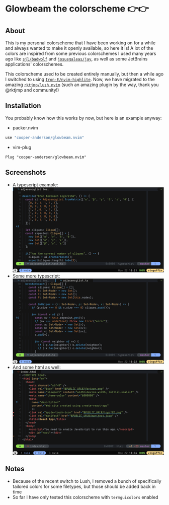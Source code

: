 # Glowbeam the colorscheme 👉👉

## About

This is my personal colorscheme that I have been working on for a while and
always wanted to make it openly available, so here it is! A lot of the colors
are inspired from some previous colorschemes I used many years ago like
[`sjl/badwolf`](https://github.com/sjl/badwolf) and
[`josuegaleas/jay`](https://github.com/josuegaleas/jay), as well as some
JetBrains applications' colorschemes.

This colorscheme used to be created entirely manually, but then a while ago I
switched to using [`Iron-E/nvim-highlite`](https://github.com/Iron-E/nvim-highlite).
Now, we have migrated to the amazing [`rktjmp/lush.nvim`](https://github.com/rktjmp/lush.nvim)
(such an amazing plugin by the way, thank you @rktjmp and community!)

## Installation

You probably know how this works by now, but here is an example anyway:

- packer.nvim
```lua
use "cooper-anderson/glowbeam.nvim"
```

- vim-plug
```vim
Plug "cooper-anderson/glowbeam.nvim"
```

## Screenshots

- A typescript example:
![Image #1](./img/glowbeam1.png)
- Some more typescript:
![Image #2](./img/glowbeam2.png)
- And some html as well:
![Image #3](./img/glowbeam3.png)

## Notes

- Because of the recent switch to Lush, I removed a bunch of specifically
tailored colors for some filetypes, but those should be added back in time
- So far I have only tested this colorscheme with `termguicolors` enabled

